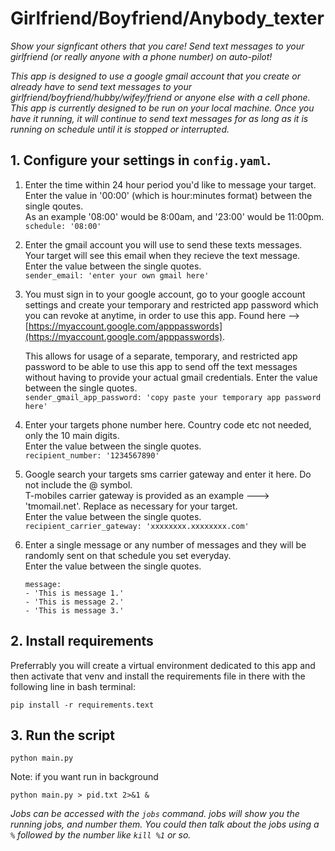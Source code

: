 # Girlfriend/Boyfriend/Anybody_texter
*Show your signficant others that you care! Send text messages to your girlfriend (or really anyone with a phone number) on auto-pilot!*

*This app is designed to use a google gmail account that you create or already have to send text* *messages to your girlfriend/boyfriend/hubby/wifey/friend or anyone else with a cell phone. This app*
*is currently designed to be run on your local machine. Once you have it running, it will continue* *to send text messages for as long as it is running on schedule until it is stopped or interrupted.*

## 1. Configure your settings in `config.yaml`.

1. Enter the time within 24 hour period you'd like to message your target.  
Enter the value in '00:00' (which is hour:minutes format) between the single qoutes.  
As an example '08:00' would be 8:00am, and '23:00' would be 11:00pm.  
`schedule: '08:00'`

2. Enter the gmail account you will use to send these texts messages.  
Your target will see this email when they recieve the text message.  
Enter the value between the single quotes.  
`sender_email: 'enter your own gmail here'`

3. You must sign in to your google account, go to your google account settings and create your temporary and restricted app password which you can revoke at anytime, in order to use this app. Found here --> [https://myaccount.google.com/apppasswords](https://myaccount.google.com/apppasswords). 

    This allows for usage of a separate, temporary, and restricted app password to be able to use this app to send off the text messages without having to provide your actual gmail credentials.
    Enter the value between the single quotes.  
`sender_gmail_app_password: 'copy paste your temporary app password here'`

4. Enter your targets phone number here. Country code etc not needed, only the 10 main digits.  
Enter the value between the single quotes.    
`recipient_number: '1234567890'`

5. Google search your targets sms carrier gateway and enter it here. Do not include the @ symbol.  
T-mobiles carrier gateway is provided as an example ---> 'tmomail.net'. Replace as necessary for your target.  
Enter the value between the single quotes.  
`recipient_carrier_gateway: 'xxxxxxxx.xxxxxxxx.com'`

6. Enter a single message or any number of messages and they will be randomly sent on that schedule you set everyday.  
Enter the value between the single quotes.  
    ```
    message: 
    - 'This is message 1.'
    - 'This is message 2.'
    - 'This is message 3.'
    ```

## 2. Install requirements
Preferrably you will create a virtual environment dedicated to this app and then activate that venv and install the requirements file in there with the following line in bash terminal:

```
pip install -r requirements.text
```

## 3. Run the script

```
python main.py
```

Note: if you want run in background

```
python main.py > pid.txt 2>&1 & 
```
*Jobs can be accessed with the `jobs` command. jobs will show you the running jobs, and number them. You could then talk about the jobs using a `%` followed by the number like `kill %1` or so.*